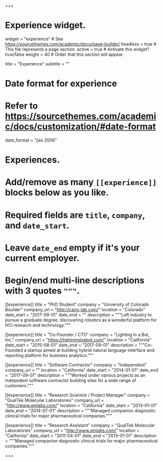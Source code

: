 +++
# Experience widget.
widget = "experience"  # See https://sourcethemes.com/academic/docs/page-builder/
headless = true  # This file represents a page section.
active = true  # Activate this widget? true/false
weight = 40  # Order that this section will appear.

title = "Experience"
subtitle = ""

# Date format for experience
#   Refer to https://sourcethemes.com/academic/docs/customization/#date-format
date_format = "Jan 2006"

# Experiences.
#   Add/remove as many `[[experience]]` blocks below as you like.
#   Required fields are `title`, `company`, and `date_start`.
#   Leave `date_end` empty if it's your current employer.
#   Begin/end multi-line descriptions with 3 quotes `"""`.

[[experience]]
  title = "PhD Student"
  company = "University of Colorado Boulder"
  company_url = "http://cairo-lab.com/"
  location = "Colorado"
  date_start = "2017-09-01"
  date_end = ""
  description = """Left industry to pursue a graduate degree, discovering robotics as a wonderful platform for HCI research and technology."""

[[experience]]
  title = "Co-Founder / CTO"
  company = "Lighting in a Bot, Inc."
  company_url = "https://lightninginabot.com/"
  location = "California"
  date_start = "2015-08-01"
  date_end = "2017-09-01"
  description = """Co-Founded a startup aimed at building hybrid natural language interface and reporting platform for business analytics."""

[[experience]]
  title = "Software Contractor"
  company = "Independent"
  company_url = ""
  location = "California"
  date_start = "2014-01-01"
  date_end = "2017-09-01"
  description = """Worked under various projects as an indepedent software contractor building sites for a wide range of customers."""

[[experience]]
  title = "Research Scientist / Project Manager"
  company = "QualTek Molecular Laboratories"
  company_url = "http://www.qmlabs.com/"
  location = "California"
  date_start = "2013-01-01"
  date_end = "2014-07-01"
  description = """Managed companion diagnostic clinical trials for major pharmaceutical companies."""

[[experience]]
  title = "Research Assistant"
  company = "QualTek Molecular Laboratories"
  company_url = "http://www.qmlabs.com/"
  location = "California"
  date_start = "2011-04-01"
  date_end = "2013-01-01"
  description = """Managed companion diagnostic clinical trials for major pharmaceutical companies."""

+++
